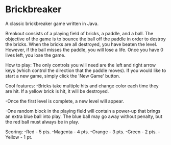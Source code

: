 # Brickbreaker
A classic brickbreaker game written in Java.

Breakout consists of a playing field of bricks, a paddle, and a ball.
The objective of the game is to bounce the ball off the paddle in order to destroy the bricks.
When the bricks are all destroyed, you have beaten the level.
However, if the ball misses the paddle, you will lose a life.
Once you have 0 lives left, you lose the game.

How to play: The only controls you will need are the left and right arrow keys 
			 (which control the direction that the paddle moves). If you would 
			 like to start a new game, simply click the 'New Game' button.

Cool features:
 -Bricks take multiple hits and change color each time they are hit. If a yellow 
  brick is hit, it will be destroyed.
 
 -Once the first level is complete, a new level will appear.
 
 -One random block in the playing field will contain a power-up that brings 
  an extra blue ball into play. The blue ball may go away without penalty, but
  the red ball must always be in play.
  
Scoring: 
 -Red - 5 pts.
 -Magenta - 4 pts.
 -Orange - 3 pts.
 -Green	- 2 pts.
 -Yellow - 1 pt.
